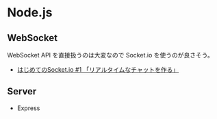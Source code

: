 # Node.js

## WebSocket

WebSocket API を直接扱うのは大変なので Socket.io を使うのが良さそう。

- [はじめてのSocket.io #1 「リアルタイムなチャットを作る」](https://blog.katsubemakito.net/nodejs/socketio/realtime-chat1)

## Server

- Express
